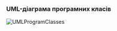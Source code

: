 ### UML-діаграма програмних класів
![UMLProgramClasses](https://user-images.githubusercontent.com/79446015/195829980-d5323cee-6fcf-4fae-9a25-6243c702ce78.jpg)
